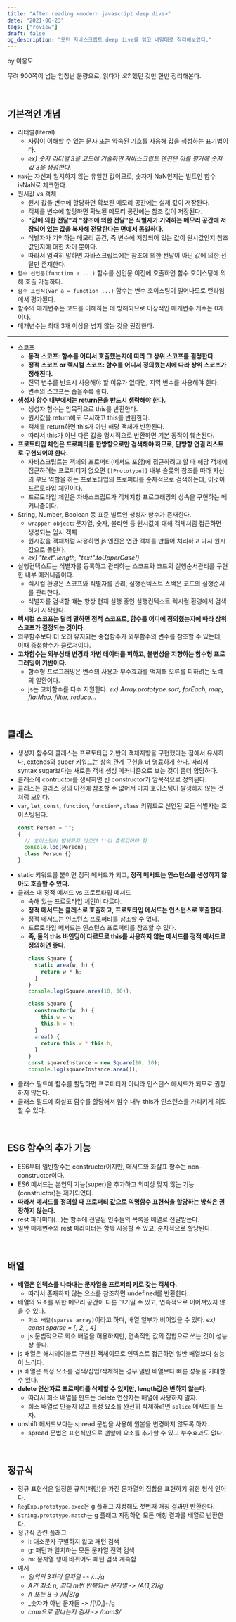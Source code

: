```yaml
---
title: "After reading <modern javascript deep dive>"
date: "2021-06-23"
tags: ["review"]
draft: false
og_description: "모던 자바스크립트 deep dive를 읽고 내맘대로 정리해보았다."
---
```


by 이웅모

무려 900쪽이 넘는 엄청난 분량으로, 읽다가 _오?_ 했던 것만 한번 정리해본다.

<br />

## 기본적인 개념

- 리터럴(literal)
  - 사람이 이해할 수 있는 문자 또는 약속된 기호를 사용해 값을 생성하는 표기법이다.
  - _ex) 숫자 리터럴 3을 코드에 기술하면 자바스크립트 엔진은 이를 평가해 숫자 값 3을 생성한다._
- `NaN`는 자신과 일치하지 않는 유일한 값이므로, 숫자가 NaN인지는 빌트인 함수 isNaN로 체크한다.
- 원시값 vs 객체
  - 원시 값을 변수에 할당하면 확보된 메모리 공간에는 실제 값이 저장된다.
  - 객체를 변수에 할당하면 확보된 메모리 공간에는 참조 값이 저장된다.
  - **"값에 의한 전달"과 "참조에 의한 전달"은 식별자가 기억하는 메모리 공간에 저장되어 있는 값을 복사해 전달한다는 면에서 동일하다.**
  - 식별자가 기억하는 메모리 공간, 즉 변수에 저장되어 있는 값이 원시값인지 참조값인지에 대한 차이 뿐이다.
  - 따라서 엄격히 말하면 자바스크립트에는 참조에 의한 전달이 아닌 값에 의한 전달만 존재한다.
- `함수 선언문(function a ...)` 함수를 선언문 이전에 호출하면 함수 호이스팅에 의해 호출 가능하다.
- `함수 표현식(var a = function ...)` 함수는 변수 호이스팅이 일어나므로 런타임에서 평가된다.
- 함수의 매개변수는 코드를 이해하는 데 방해되므로 이상적인 매개변수 개수는 0개이다.
- 매개변수는 최대 3개 이상을 넘지 않는 것을 권장한다.

<hr />

- 스코프
  - **동적 스코프: 함수를 어디서 호출했는지에 따라 그 상위 스코프를 결정한다.**
  - **정적 스코프 or 렉시컬 스코프: 함수를 어디서 정의했는지에 따라 상위 스코프가 정해진다.**
  - 전역 변수를 반드시 사용해야 할 이유가 없다면, 지역 변수를 사용해야 한다.
  - 변수의 스코프는 좁을수록 좋다.
- **생성자 함수 내부에서는 return문을 반드시 생략해야 한다.**
  - 생성자 함수는 암묵적으로 this를 반환한다.
  - 원시값을 return해도 무시하고 this를 반환한다.
  - 객체를 return하면 this가 아닌 해당 객체가 반환된다.
  - 따라서 this가 아닌 다른 값을 명시적으로 반환하면 기본 동작이 훼손된다.
- **프로토타입 체인은 프로퍼티를 한방향으로만 검색해야 하므로, 단방향 연결 리스트로 구현되어야 한다.**
  - 자바스크립트는 객체의 프로퍼티(메서드 포함)에 접근하려고 할 때 해당 객체에 접근하려는 프로퍼티가 없으면 `[[Prototype]]` 내부 슬롯의 참조를 따라 자신의 부모 역할을 하는 프로토타입의 프로퍼티를 순차적으로 검색하는데, 이것이 프로토타입 체인이다.
  - 프로토타입 체인은 자바스크립트가 객체지향 프로그래밍의 상속을 구현하는 메커니즘이다.
- String, Number, Boolean 등 표준 빌트인 생성자 함수가 존재한다.
  - `wrapper object`: 문자열, 숫자, 불리언 등 원시값에 대해 객체처럼 접근하면 생성되는 임시 객체
  - 원시값을 객체처럼 사용하면 js 엔진은 연관 객체를 만들어 처리하고 다시 원시값으로 돌린다.
  - _ex) "text".length, "text".toUpperCase()_
- 실행컨텍스트는 식별자를 등록하고 관리하는 스코프와 코드의 실행순서관리를 구현한 내부 메커니즘이다.
  - 렉시컬 환경은 스코프와 식별자를 관리, 실행컨텍스트 스택은 코드의 실행순서를 관리한다.
  - 식별자를 검색할 떄는 항상 현재 실행 중인 실행컨텍스트 렉시컬 환경에서 검색하기 시작한다.
- **렉시컬 스코프는 달리 말하면 정적 스코프로, 함수를 어디에 정의했는지에 따라 상위 스코프가 결정되는 것이다.**
- 외부함수보다 더 오래 유지되는 중첩함수가 외부함수의 변수를 참조할 수 있는데, 이때 중첩함수가 클로저이다.
- **고차함수는 외부상태 변경과 가변 데이터를 피하고, 불변성을 지향하는 함수형 프로그래밍이 기반이다.**
  - 함수형 프로그래밍은 변수의 사용과 부수효과를 억제해 오류를 피하려는 노력의 일환이다.
  - js는 고차함수를 다수 지원한다.
    _ex) Array.prototype.sort, forEach, map, flatMap, filter, reduce..._

<br />

## 클래스

- 생성자 함수와 클래스는 프로토타입 기반의 객체지향을 구현했다는 점에서 유사하나, extends와 super 키워드는 상속 관계 구현을 더 명료하게 한다. 따라서 syntax sugar보다는 새로운 객체 생성 메커니즘으로 보는 것이 좀더 합당하다.
- 클래스에 contructor를 생략하면 빈 constructor가 암묵적으로 정의된다.
- 클래스는 클래스 정의 이전에 참조할 수 없어서 마치 호이스팅이 발생하지 않는 것처럼 보인다.
- `var`, `let`, `const`, `function`, `function*`, `class` 키워드로 선언된 모든 식별자는 호이스팅된다.
  ```ts
  const Person = "";
  {
    // 호이스팅이 발생하지 않으면 ''이 출력되어야 함
    console.log(Person);
    class Person {}
  }
  ```
- static 키워드를 붙이면 정적 메서드가 되고, **정적 메서드는 인스턴스를 생성하지 않아도 호출할 수 있다.**
- 클래스 내 정적 메서드 vs 프로토타입 메서드
  - 속해 있는 프로토타입 체인이 다르다.
  - **정적 메서드는 클래스로 호출하고, 프로토타입 메서드는 인스턴스로 호출한다.**
  - 정적 메서드는 인스턴스 프로퍼티를 참조할 수 없다.
  - 프로토타입 메서드는 인스턴스 프로퍼티를 참조할 수 있다.
  - **즉, 둘의 this 바인딩이 다르므로 this를 사용하지 않는 메서드를 정적 메서드로 정의하면 좋다.**
    ```ts
    class Square {
      static area(w, h) {
        return w * h;
      }
    }
    console.log(Square.area(10, 10));
    ```
    ```ts
    class Square {
      constructor(w, h) {
        this.w = w;
        this.h = h;
      }
      area() {
        return this.w * this.h;
      }
    }
    const squareInstance = new Square(10, 10);
    console.log(squareInstance.area());
    ```
- 클래스 필드에 함수를 할당하면 프로퍼티가 아니라 인스턴스 메서드가 되므로 권장하지 않는다.
- 클래스 필드에 화살표 함수를 할당해서 함수 내부 this가 인스턴스를 가리키게 의도할 수 있다.

<br />

## ES6 함수의 추가 기능

- ES6부터 일반함수는 constructor이지만, 메서드와 화살표 함수는 non-constructor이다.
- ES6 메서드는 본연의 기능(super)을 추가하고 의미상 맞지 않는 기능(constructor)는 제거되었다.
- **따라서 메서드를 정의할 때 프로퍼티 값으로 익명함수 표현식을 할당하는 방식은 권장하지 않는다.**
- rest 파라미터(...)는 함수에 전달된 인수들의 목록을 배열로 전달받는다.
- 일반 매개변수와 rest 파라미터는 함께 사용할 수 있고, 순차적으로 할당된다.

<br />

## 배열

- **배열은 인덱스를 나타내는 문자열을 프로퍼티 키로 갖는 객체다.**
  - 따라서 존재하지 않는 요소를 참조하면 undefined를 반환한다.
- 배열의 요소를 위한 메모리 공간이 다른 크기일 수 있고, 연속적으로 이어져있지 않을 수 있다.
  - `희소 배열(sparse array)`이라고 하며, 배열 일부가 비어있을 수 있다.
    _ex) const sparse = [, 2, , 4]_
  - js 문법적으로 희소 배열을 허용하지만, 연속적인 값의 집합으로 쓰는 것이 성능상 좋다.
- js 배열은 해시테이블로 구현된 객체이므로 인덱스로 접근하면 일반 배열보다 성능이 느리다.
- js 배열은 특정 요소를 검색/삽입/삭제하는 경우 일반 배열보다 빠른 성능을 기대할 수 있다.
- **delete 연산자로 프로퍼티를 삭제할 수 있지만, length값은 변하지 않는다.**
  - 따라서 희소 배열을 만드는 delete 연산자는 배열에 사용하지 말자.
  - 희소 배열로 만들지 않고 특정 요소를 완전히 삭제하려면 `splice` 메서드를 쓰자.
- unshift 메서드보다는 spread 문법을 사용해 원본을 변경하지 않도록 하자.
  - spread 문법은 표현식만으로 맨앞에 요소를 추가할 수 있고 부수효과도 없다.

<br />

## 정규식

- 정규 표현식은 일정한 규칙(패턴)을 가진 문자열의 집합을 표현하기 위한 형식 언어다.
- `RegExp.prototype.exec`은 g 플래그 지정해도 첫번째 매칭 결과만 반환한다.
- `String.prototype.match`는 g 플래그 지정하면 모든 매칭 결과를 배열로 반환한다.
- 정규식 관련 플래그
  - i: 대소문자 구별하지 않고 패턴 검색
  - g: 패턴과 일치하는 모든 문자열 전역 검색
  - m: 문자열 행이 바뀌어도 패턴 검색 계속함
- 예시
  - _임의의 3자리 문자열 -> /.../g_
  - _A가 최소 n, 최대 m번 반복되는 문자열 -> /A{1,2}/g_
  - _A 또는 B -> /A|B/g_
  - \_숫자가 아닌 문자들 -> /[\D,]+/g
  - _com으로 끝나는지 검사 -> /com$/_

<br />
